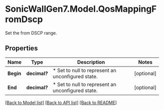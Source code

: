 # SonicWallGen7.Model.QosMappingFromDscp
Set the from DSCP range.

## Properties

Name | Type | Description | Notes
------------ | ------------- | ------------- | -------------
**Begin** | **decimal?** |  * Set to null to represent an unconfigured state. | [optional] 
**End** | **decimal?** |  * Set to null to represent an unconfigured state. | [optional] 

[[Back to Model list]](../README.md#documentation-for-models) [[Back to API list]](../README.md#documentation-for-api-endpoints) [[Back to README]](../README.md)

